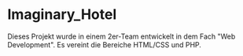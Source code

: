 # Imaginary_Hotel
Dieses Projekt wurde in einem 2er-Team entwickelt in dem Fach "Web Development".
Es vereint die Bereiche HTML/CSS und PHP.
